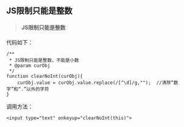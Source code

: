 ## JS限制只能是整数

> #### JS限制只能是整数

代码如下：

~~~
/**
 * JS限制只能是整数，不能是小数
 * @param curObj
 */
function clearNoInt(curObj){
    curObj.value = curObj.value.replace(/[^\d]/g,"");  //清除“数字”和“.”以外的字符
}

~~~

调用方法：

~~~
<input type="text" onkeyup="clearNoInt(this)">
~~~

